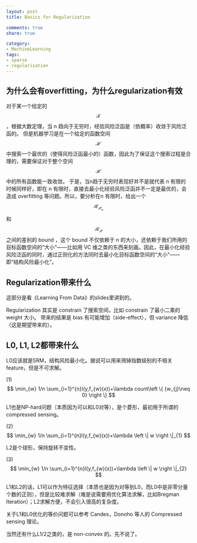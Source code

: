 ```yaml
---
layout: post
title: Basics for Regularization

comments: true
share: true

category:
- MachineLearning
tags:
- sparse
- regularization
---
```


## 为什么会有overfitting，为什么regularization有效
对于某一个给定的 $$\mathcal{F}$$ ，根据大数定理，当 n 趋向于无穷时，经验风险泛函是（依概率）收敛于风险泛函的。
但是机器学习是在一个给定的函数空间 $$\mathcal{H}$$ 中搜索一个最优的（使得风险泛函最小的）函数，因此为了保证这个搜索过程是合理的，需要保证对于整个空间 $$\mathcal{H}$$ 中的所有函数能一致收敛。
于是，当n趋于无穷时表现好并不是就代表 n 有限的时候同样好，即在 n 有限时，直接去最小化经验风险泛函并不一定是最优的，会造成 overfitting 等问题。所以，要分析在n 有限时，给出一个 $$\mathcal{R_{P_n}}$$ 和 $$\mathcal{R_P}$$ 之间的差别的 bound ，这个 bound 不仅依赖于 n 的大小，还依赖于我们所用的目标函数空间的“大小”——比如用 VC 维之类的东西来刻画。因此，在最小化经验风险泛函的同时，通过正则化的方法同时去最小化目标函数空间的“大小”——即“结构风险最小化”。

## Regularization带来什么
这部分是看《Learning From Data》的slides里讲到的。

Regularization 其实是 constrain 了搜索空间，比如 constrain 了最小二乘的 weight 大小。
带来的结果是 bias 有可能增加（side-effect），但 variance 降低（这是期望带来的）。

## L0, L1, L2都带来什么
L0应该就是SRM，结构风险最小化。据说可以用来筛掉指数级别的不相关feature，但是不可求解。

(1) $$ \min_{w} 1/n \sum_{i=1}^{n}l(y,f_{w}(x))+\lambda count\left \{ {w_{j}\neq 0} \right \} $$

L1也是NP-hard问题（本质因为可以和L0对等），是个菱形，最初用于所谓的compressed sensing。


(2) $$ \min_{w} 1/n \sum_{i=1}^{n}l(y,f_{w}(x))+\lambda \left \| w \right \|_{1} $$

L2是个球形，保持旋转不变性。


(3) $$ \min_{w} 1/n \sum_{i=1}^{n}l(y,f_{w}(x))+\lambda \left \| w \right \|_{2} $$

L1和L2的话，L1可以作为特征选择（本质也是因为对等到L0，而L0中是非零分量个数的正则），但是比较难求解（难是说需要用优化算法求解，比如Bregman Iteration）；L2求解方便，不会引入很高的复杂度。

关于L1和L0优化的等价问题可以参考 Candes，Donoho 等人的 Compressed sensing 理论。

当然还有什么L1/2之类的，是 non-convex 的。先不说了。